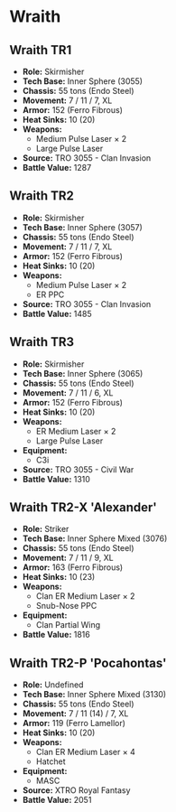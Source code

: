 # Wraith
## Wraith TR1
- **Role:** Skirmisher
- **Tech Base:** Inner Sphere (3055)
- **Chassis:** 55 tons (Endo Steel)
- **Movement:** 7 / 11 / 7, XL
- **Armor:** 152 (Ferro Fibrous)
- **Heat Sinks:** 10 (20)
- **Weapons:**
  - Medium Pulse Laser × 2
  - Large Pulse Laser
- **Source:** TRO 3055 - Clan Invasion
- **Battle Value:** 1287

## Wraith TR2
- **Role:** Skirmisher
- **Tech Base:** Inner Sphere (3057)
- **Chassis:** 55 tons (Endo Steel)
- **Movement:** 7 / 11 / 7, XL
- **Armor:** 152 (Ferro Fibrous)
- **Heat Sinks:** 10 (20)
- **Weapons:**
  - Medium Pulse Laser × 2
  - ER PPC
- **Source:** TRO 3055 - Clan Invasion
- **Battle Value:** 1485

## Wraith TR3
- **Role:** Skirmisher
- **Tech Base:** Inner Sphere (3065)
- **Chassis:** 55 tons (Endo Steel)
- **Movement:** 7 / 11 / 6, XL
- **Armor:** 152 (Ferro Fibrous)
- **Heat Sinks:** 10 (20)
- **Weapons:**
  - ER Medium Laser × 2
  - Large Pulse Laser
- **Equipment:**
  - C3i
- **Source:** TRO 3055 - Civil War
- **Battle Value:** 1310

## Wraith TR2-X 'Alexander'
- **Role:** Striker
- **Tech Base:** Inner Sphere Mixed (3076)
- **Chassis:** 55 tons (Endo Steel)
- **Movement:** 7 / 11 / 9, XL
- **Armor:** 163 (Ferro Fibrous)
- **Heat Sinks:** 10 (23)
- **Weapons:**
  - Clan ER Medium Laser × 2
  - Snub-Nose PPC
- **Equipment:**
  - Clan Partial Wing
- **Battle Value:** 1816

## Wraith TR2-P 'Pocahontas'
- **Role:** Undefined
- **Tech Base:** Inner Sphere Mixed (3130)
- **Chassis:** 55 tons (Endo Steel)
- **Movement:** 7 / 11 (14) / 7, XL
- **Armor:** 119 (Ferro Lamellor)
- **Heat Sinks:** 10 (20)
- **Weapons:**
  - Clan ER Medium Laser × 4
  - Hatchet
- **Equipment:**
  - MASC
- **Source:** XTRO Royal Fantasy
- **Battle Value:** 2051

